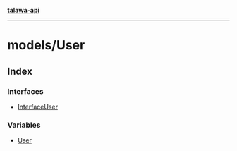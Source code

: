 [**talawa-api**](../../README.md)

***

# models/User

## Index

### Interfaces

- [InterfaceUser](interfaces/InterfaceUser.md)

### Variables

- [User](variables/User.md)
